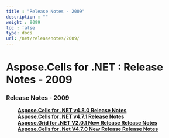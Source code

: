 ```yaml
---
title : "Release Notes - 2009" 
description : "" 
weight : 9099 
toc : false
type: docs
url: /net/releasenotes/2009/
---
```


# Aspose.Cells for .NET : Release Notes - 2009


### Release Notes - 2009

&nbsp;&nbsp;&nbsp;&nbsp;&nbsp;&nbsp;&nbsp;&nbsp;[**Aspose.Cells for .NET v4.8.0 Release Notes**](https://docs2.aspose.com/cells/net/releasenotes/2009/aspose.cells+for+.net+v4.8.0+release+notes)    
&nbsp;&nbsp;&nbsp;&nbsp;&nbsp;&nbsp;&nbsp;&nbsp;[**Aspose.Cells for .NET v4.7.1 Release Notes**](https://docs2.aspose.com/cells/net/releasenotes/2009/aspose.cells+for+.net+v4.7.1+release+notes)    
&nbsp;&nbsp;&nbsp;&nbsp;&nbsp;&nbsp;&nbsp;&nbsp;[**Aspose.Grid for .NET V2.0.1 New Release Release Notes**](https://docs2.aspose.com/cells/net/releasenotes/2009/aspose.grid+for+.net+v2.0.1+new+release+release+notes)    
&nbsp;&nbsp;&nbsp;&nbsp;&nbsp;&nbsp;&nbsp;&nbsp;[**Aspose.Cells for .Net V4.7.0 New Release Release Notes**](https://docs2.aspose.com/cells/net/releasenotes/2009/aspose.cells+for+.net+v4.7.0+new+release+release+notes)    


           

